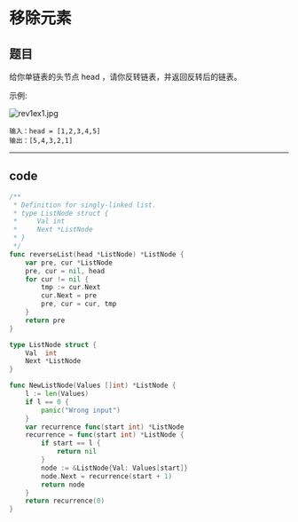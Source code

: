 # 移除元素

## 题目

给你单链表的头节点 head ，请你反转链表，并返回反转后的链表。

示例:

![rev1ex1.jpg](https://s2.loli.net/2022/08/02/4HqfwPghoCV8uYF.jpg)

```text
输入：head = [1,2,3,4,5]
输出：[5,4,3,2,1]
```

---

## code

```go
/**
 * Definition for singly-linked list.
 * type ListNode struct {
 *     Val int
 *     Next *ListNode
 * }
 */
func reverseList(head *ListNode) *ListNode {
	var pre, cur *ListNode
	pre, cur = nil, head
	for cur != nil {
		tmp := cur.Next
		cur.Next = pre
		pre, cur = cur, tmp
	}
	return pre
}

type ListNode struct {
	Val  int
	Next *ListNode
}

func NewListNode(Values []int) *ListNode {
	l := len(Values)
	if l == 0 {
		panic("Wrong input")
	}
	var recurrence func(start int) *ListNode
	recurrence = func(start int) *ListNode {
		if start == l {
			return nil
		}
		node := &ListNode{Val: Values[start]}
		node.Next = recurrence(start + 1)
		return node
	}
	return recurrence(0)
}
```
